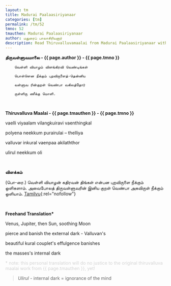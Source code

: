 ```yaml
---
layout: tm
title: Madurai Paalaasiriyanaar 
categories: [tm]
permalink: /tm/52
tmno: 52
tmauthen: Madurai Paalaasiriyanaar
author: மதுரைப் பாலாசிரியனார்
description: Read Thiruvalluvamaalai from Madurai Paalaasiriyanaar with english translation
---
```


**திருவள்ளுவமாலை - {{ page.author }} - {{ page.tmno }}**
	
        வெள்ளி வியாழம் விளங்கிரவி வெண்டிங்கள்

        பொள்ளென நீக்கும் புறவிருளைத்-தென்னிய

        வள்ளுவ ரின்குறள் வெண்பா வகிலத்தோர்

        ருள்ளிரு ணீக்கு மொளி.

<br>

**Thiruvalluva Maalai - {{ page.tmauthen }} - {{ page.tmno }}**

vaelli viyaalam vilangkuiravi vaenthingkal

polyena neekkum purairulai – thelliya

valluvar inkural vaenpaa akilaththor

ulirul neekkum oli

<br>

**விளக்கம்**

(பொ-ரை.) வெள்ளி வியாழன் கதிரவன் திங்கள் என்பன புறவிருளை நீக்கும் ஒளிகளாம். அவைபோலத் திருவள்ளுவரின் இனிய குறள் வெண்பா அகவிருள் நீக்கும் ஒளியாம்.
[Tamilvu](http://www.tamilvu.org/library/l2100/html/l2100vur.htm){:rel="nofollow"}

<br>

**Freehand Translation\***

Venus, Jupiter, then Sun, soothing Moon

pierce and banish the external dark - Valluvan's 

beautiful kural couplet's effulgence banishes

the masses's internal dark

<p style="color: lightgrey;">* note: this personal translation will do no justice to the original thiruvalluva maalai work from {{ page.tmauthen }}, yet!</p>

> *Ulirul* - internal dark = ignorance of the mind

